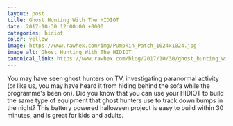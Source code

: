 ```yaml
---
layout: post
title: Ghost Hunting With The HIDIOT
date: 2017-10-30 12:00:00 +0000
categories: hidiot
color: yellow 
image: https://www.rawhex.com/img/Pumpkin_Patch_1024x1024.jpg
image_alt: Ghost Hunting With The HIDIOT
canonical_link: https://www.rawhex.com/blog/2017/10/30/ghost_hunting_with_the_hidiot/
---
```


You may have seen ghost hunters on TV, investigating paranormal activity (or like us, you may have heard it from hiding behind the sofa while the programme's been on). Did you know that you can use your HIDIOT to build the same type of equipment that ghost hunters use to track down bumps in the night? This battery powered halloween project is easy to build within 30 minutes, and is great for kids and adults.
